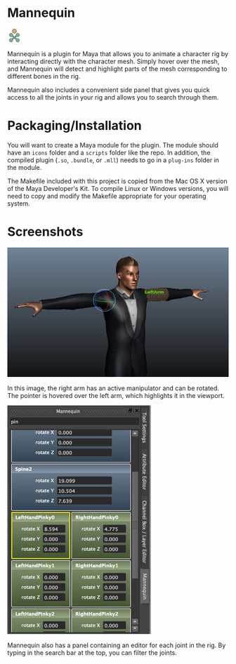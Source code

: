 Mannequin
==========
![Mannequin icon](icons/mannequin_maya2016.png)

Mannequin is a plugin for Maya that allows you to animate a character rig
by interacting directly with the character mesh. Simply hover over the mesh,
and Mannequin will detect and highlight parts of the mesh corresponding to
different bones in the rig.

Mannequin also includes a convenient side panel that gives you quick access
to all the joints in your rig and allows you to search through them.

Packaging/Installation
======================
You will want to create a Maya module for the plugin. The module should have an
`icons` folder and a `scripts` folder like the repo. In addition, the compiled
plugin (`.so`, `.bundle`, or `.mll`) needs to go in a `plug-ins` folder in the
module.

The Makefile included with this project is copied from the Mac OS X version of
the Maya Developer's Kit. To compile Linux or Windows versions, you will need
to copy and modify the Makefile appropriate for your operating system.

Screenshots
===========
![Mannequin manipulators in the viewport](screenshots/manipulators.png)

In this image, the right arm has an active manipulator and can be rotated. The pointer is hovered over the left arm, which highlights it in the viewport.

![Mannequin side panel](screenshots/panel.png)

Mannequin also has a panel containing an editor for each joint in the rig. By typing in the search bar at the top, you can filter the joints.

